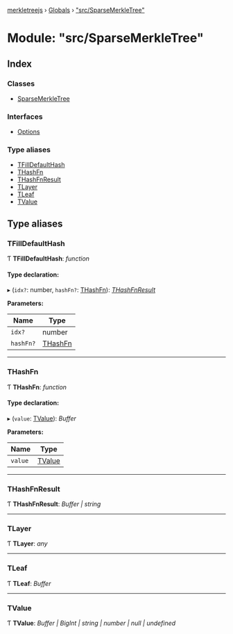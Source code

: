 [merkletreejs](../README.md) › [Globals](../globals.md) › ["src/SparseMerkleTree"](_src_sparsemerkletree_.md)

# Module: "src/SparseMerkleTree"

## Index

### Classes

* [SparseMerkleTree](../classes/_src_sparsemerkletree_.sparsemerkletree.md)

### Interfaces

* [Options](../interfaces/_src_sparsemerkletree_.options.md)

### Type aliases

* [TFillDefaultHash](_src_sparsemerkletree_.md#tfilldefaulthash)
* [THashFn](_src_sparsemerkletree_.md#thashfn)
* [THashFnResult](_src_sparsemerkletree_.md#thashfnresult)
* [TLayer](_src_sparsemerkletree_.md#tlayer)
* [TLeaf](_src_sparsemerkletree_.md#tleaf)
* [TValue](_src_sparsemerkletree_.md#tvalue)

## Type aliases

###  TFillDefaultHash

Ƭ **TFillDefaultHash**: *function*

#### Type declaration:

▸ (`idx?`: number, `hashFn?`: [THashFn](_src_sparsemerkletree_.md#thashfn)): *[THashFnResult](_src_sparsemerkletree_.md#thashfnresult)*

**Parameters:**

Name | Type |
------ | ------ |
`idx?` | number |
`hashFn?` | [THashFn](_src_sparsemerkletree_.md#thashfn) |

___

###  THashFn

Ƭ **THashFn**: *function*

#### Type declaration:

▸ (`value`: [TValue](_src_sparsemerkletree_.md#tvalue)): *Buffer*

**Parameters:**

Name | Type |
------ | ------ |
`value` | [TValue](_src_sparsemerkletree_.md#tvalue) |

___

###  THashFnResult

Ƭ **THashFnResult**: *Buffer | string*

___

###  TLayer

Ƭ **TLayer**: *any*

___

###  TLeaf

Ƭ **TLeaf**: *Buffer*

___

###  TValue

Ƭ **TValue**: *Buffer | BigInt | string | number | null | undefined*
